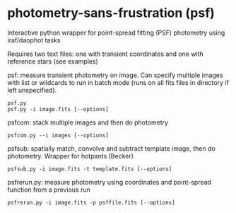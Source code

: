# photometry-sans-frustration (psf)

Interactive python wrapper for point-spread fitting (PSF) photometry using iraf/daophot tasks

Requires two text files: one with transient coordinates and one with reference stars (see examples)

psf:
measure transient photometry on image. Can specify multiple images with list or wildcards to run in batch mode (runs on all fits files in directory if left unspecified).

    psf.py
    psf.py -i image.fits [--options]

psfcom:
stack multiple images and then do photometry

    psfcom.py --i images [--options]

psfsub:
spatially match, convolve and subtract template image, then do photometry. Wrapper for hotpants (Becker)

    psfsub.py -i image.fits -t template.fits [--options]

psfrerun.py:
measure photometry using coordinates and point-spread function from a previous run

    psfrerun.py -i image.fits -p psffile.fits [--options]
